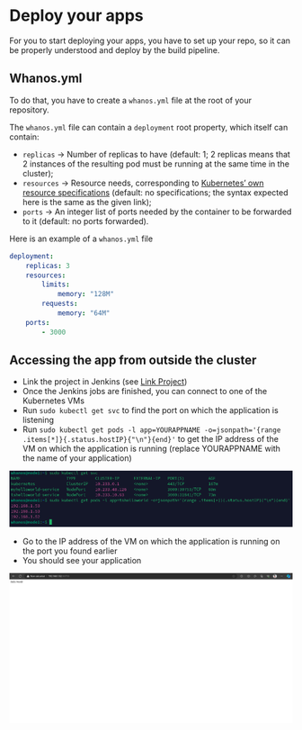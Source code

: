 # Deploy your apps

For you to start deploying your apps, you have to set up your repo, so it can be properly understood and deploy by the build pipeline.

## Whanos.yml

To do that, you have to create a `whanos.yml` file at the root of your repository.

The `whanos.yml` file can contain a `deployment` root property, which itself can contain:

- `replicas` -> Number of replicas to have (default: 1; 2 replicas means that 2 instances of the resulting pod
must be running at the same time in the cluster);
- `resources` -> Resource needs, corresponding to [Kubernetes’ own resource specifications](https://kubernetes.io/docs/concepts/configuration/manage-resources-containers/#resource-requests-and-limits-of-pod-and-container) (default: no specifications; the syntax expected here is the same as the given link);
- `ports` -> An integer list of ports needed by the container to be forwarded to it (default: no ports forwarded).

Here is an example of a `whanos.yml` file

```yml
deployment:
    replicas: 3
    resources:
        limits:
            memory: "128M"
        requests:
            memory: "64M"
    ports:
        - 3000
```

## Accessing the app from outside the cluster

- Link the project in Jenkins (see [Link Project](https://kenan-blasius.github.io/whanos-doc/usage/jenkins#link-project))
- Once the Jenkins jobs are finished, you can connect to one of the Kubernetes VMs
- Run `sudo kubectl get svc` to find the port on which the application is listening
- Run `sudo kubectl get pods -l app=YOURAPPNAME -o=jsonpath='{range .items[*]}{.status.hostIP}{"\n"}{end}'` to get the IP address of the VM on which the application is running (replace YOURAPPNAME with the name of your application)

![image](../images/KubernetesGetPods.png)

- Go to the IP address of the VM on which the application is running on the port you found earlier
- You should see your application

![image](../images/KubernetesApp.png)
